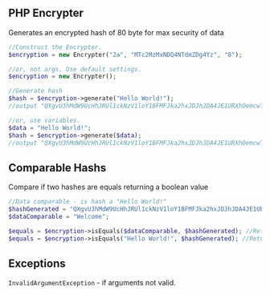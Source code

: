 ## PHP Encrypter

Generates an encrypted hash of 80 byte for max security of data

```php
//Construct the Encrypter.
$encryption = new Encrypter("2a", "MTc2MzMxNDQ4NTdmZDg4Yz", "8");

//or, not args. Use default settings.
$encryption = new Encrypter();

//Generate hash
$hash = $encryption->generate("Hello World!");
//output "QXgvU3hMdW9UcHhJRUl1ckNzV1loY1BFMFJka2hxJDJhJDA4JE1URXhOemcwTXpRMk1qVTNabVprTWVn"

//or, use variables.
$data = "Hello World!";
$hash = $encryption->generate($data);
//output "QXgvU3hMdW9UcHhJRUl1ckNzV1loY1BFMFJka2hxJDJhJDA4JE1URXhOemcwTXpRMk1qVTNabVprTWVn"


```

## Comparable Hashs

Compare if two hashes are equals returning a boolean value

```php
//Data comparable - is hash a "Hello World!"
$hashGenerated = "QXgvU3hMdW9UcHhJRUl1ckNzV1loY1BFMFJka2hxJDJhJDA4JE1URXhOemcwTXpRMk1qVTNabVprTWVn";
$dataComparable = "Welcome";

$equals = $encryption->isEquals($dataComparable, $hashGenerated); //Return false, because "Hello World!" !== "Welcome".
$equals = $encryption->isEquals("Hello World!", $hashGenerated); //Return true, because "Hello World!" === "Hello World!".


```

## Exceptions
`InvalidArgumentException` - if arguments not valid.
